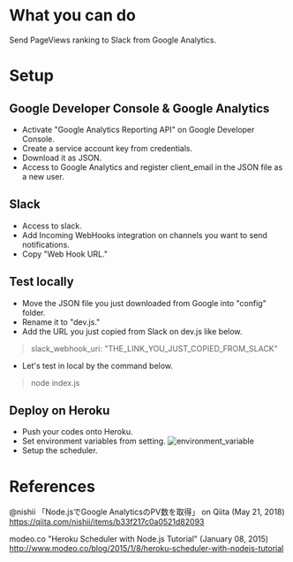 # What you can do
Send PageViews ranking to Slack from Google Analytics.

# Setup
## Google Developer Console & Google Analytics 
* Activate "Google Analytics Reporting API" on Google Developer Console.
* Create a service account key from credentials.
* Download it as JSON. 
* Access to Google Analytics and register client_email in the JSON file as a new user.

## Slack 
* Access to slack.
* Add Incoming WebHooks integration on channels you want to send notifications.
* Copy "Web Hook URL."

## Test locally
* Move the JSON file you just downloaded from Google into "config" folder.
* Rename it to "dev.js."
* Add the URL you just copied from Slack on dev.js like below. 
> slack_webhook_uri: "THE_LINK_YOU_JUST_COPIED_FROM_SLACK"
* Let's test in local by the command below.
> node index.js

## Deploy on Heroku
* Push your codes onto Heroku. 
* Set environment variables from setting.
![environment_variable](https://user-images.githubusercontent.com/38170678/64870568-7b0a3280-d67e-11e9-8b20-b71090dfe232.png)
* Setup the scheduler. 

# References
@nishii 「Node.jsでGoogle AnalyticsのPV数を取得」 on Qiita (May 21, 2018)
https://qiita.com/nishii/items/b33f217c0a0521d82093

modeo.co "Heroku Scheduler with Node.js Tutorial" (January 08, 2015)
http://www.modeo.co/blog/2015/1/8/heroku-scheduler-with-nodejs-tutorial
